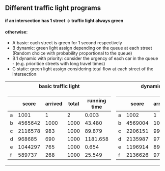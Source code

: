 ## Different traffic light programs
#### if an intersection has 1 street -> traffic light always green
#### otherwise:
- A   basic:                  each street is green for 1 second respectively
- B   dynamic:                green light assign depending on the queue at each street (Random choice with probability proportional to the queue)
- B.1 dynamic with priority:  consider the urgency of each car in the queue - (e.g. prioritice streets with long travel times)
- C   static:                 green light assign considering total flow at each street of the intersection


<table>
<tr><th>basic traffic light</th><th>dynamic traffic light</th></tr>
<tr><td>


|   | score   | arrived | total | running time |
|---|---------|----------------|--------------|--------------|
| a | 1001    | 1              | 2            | 0.003        |
| b | 4565642 | 1000           | 1000         | 43.480       |
| c | 2116578 | 983            | 1000         | 89.879       |
| d | 968685  | 690            | 1000         | 1181.658     |
| e | 1044297 | 765            | 1000         | 0.654        |
| f | 589737  | 268            | 1000         | 25.549       |

</td><td>


|   | score   | arrived | total | running time |
|---|---------|----------------|--------------|--------------|
| a | 1002    | 1              | 2            | 0.002        |
| b | 4569004 | 1000           | 1000         | 48.863       |
| c | 2206151 | 999            | 1000         | 75.978       |
| d | 2135987 | 973            | 1000         | 22.087       |
| e | 1196914 | 891            | 1000         | 0.676        |
| f | 2136626 | 974            | 1000         | 23.210       |

</td></tr> </table>
